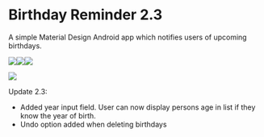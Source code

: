 # Birthday Reminder 2.3
A simple Material Design Android app which notifies users of upcoming birthdays.

![](http://i.imgur.com/zcF2X4Z.png)![](http://i.imgur.com/PaiXGEV.png)![](http://i.imgur.com/yC20tDa.png)

[<img src="http://i.imgur.com/aL8bBy5.png?1">](https://play.google.com/store/apps/details?id=website.julianrosser.birthdays)

Update 2.3:

- Added year input field. User can now display persons age in list if they know the year of birth.
- Undo option added when deleting birthdays


